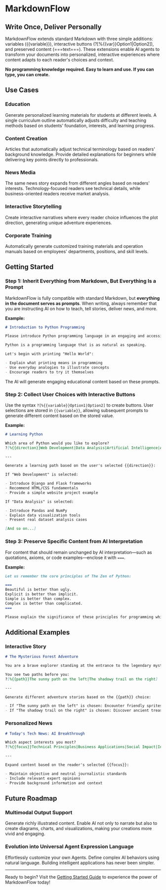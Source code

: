 # MarkdownFlow

## Write Once, Deliver Personally

MarkdownFlow extends standard Markdown with three simple additions: variables ({{variable}}), interactive buttons (?[%{{var}}Option1|Option2]), and preserved content (===text===). These extensions enable AI agents to transform your documents into personalized, interactive experiences where content adapts to each reader's choices and context.

**No programming knowledge required. Easy to learn and use. If you can type, you can create.**

## Use Cases

### Education

Generate personalized learning materials for students at different levels. A single curriculum outline automatically adjusts difficulty and teaching methods based on students' foundation, interests, and learning progress.

### Content Creation

Articles that automatically adjust technical terminology based on readers' background knowledge. Provide detailed explanations for beginners while delivering key points directly to professionals.

### News Media

The same news story expands from different angles based on readers' interests. Technology-focused readers see technical details, while business-oriented readers receive market analysis.

### Interactive Storytelling

Create interactive narratives where every reader choice influences the plot direction, generating unique adventure experiences.

### Corporate Training

Automatically generate customized training materials and operation manuals based on employees' departments, positions, and skill levels.

## Getting Started

### Step 1: Inherit Everything from Markdown, But Everything Is a Prompt

MarkdownFlow is fully compatible with standard Markdown, but **everything in the document serves as prompts**. When writing, always remember that you are instructing AI on how to teach, tell stories, deliver news, and more.

**Example:**

```markdown
# Introduction to Python Programming

Please introduce Python programming language in an engaging and accessible manner.

Python is a programming language that is as natural as speaking.

Let's begin with printing "Hello World":

- Explain what printing means in programming
- Use everyday analogies to illustrate concepts
- Encourage readers to try it themselves
```

The AI will generate engaging educational content based on these prompts.

### Step 2: Collect User Choices with Interactive Buttons

Use the syntax `?[%{{variable}}Option1|Option2]` to create buttons. User selections are stored in `{{variable}}`, allowing subsequent prompts to generate different content based on the stored value.

**Example:**

```markdown
# Learning Python

Which area of Python would you like to explore?
?[%{{direction}}Web Development|Data Analysis|Artificial Intelligence|Automation Scripts]

---

Generate a learning path based on the user's selected {{direction}}:

If "Web Development" is selected:

- Introduce Django and Flask frameworks
- Recommend HTML/CSS fundamentals
- Provide a simple website project example

If "Data Analysis" is selected:

- Introduce Pandas and NumPy
- Explain data visualization tools
- Present real dataset analysis cases

[And so on...]
```

### Step 3: Preserve Specific Content from AI Interpretation

For content that should remain unchanged by AI interpretation—such as quotations, axioms, or code examples—enclose it with `===`.

**Example:**

```markdown
Let us remember the core principles of The Zen of Python:

===
Beautiful is better than ugly.
Explicit is better than implicit.
Simple is better than complex.
Complex is better than complicated.
===

Please explain the significance of these principles for programming while preserving the original text.
```

## Additional Examples

### Interactive Story

```markdown
# The Mysterious Forest Adventure

You are a brave explorer standing at the entrance to the legendary mysterious forest.

You see two paths before you:
?[%{{path}}The sunny path on the left|The shadowy trail on the right]

---

Generate different adventure stories based on the {{path}} choice:

- If "The sunny path on the left" is chosen: Encounter friendly sprites and receive magical blessings
- If "The shadowy trail on the right" is chosen: Discover ancient treasures that require solving puzzles
```

### Personalized News

```markdown
# Today's Tech News: AI Breakthrough

Which aspect interests you most?
?[%{{focus}}Technical Principles|Business Applications|Social Impact|Investment Opportunities]

---

Expand content based on the reader's selected {{focus}}:

- Maintain objective and neutral journalistic standards
- Include relevant expert opinions
- Provide background information and context
```

## Future Roadmap

### Multimodal Output Support

Generate richly illustrated content. Enable AI not only to narrate but also to create diagrams, charts, and visualizations, making your creations more vivid and engaging.

### Evolution into Universal Agent Expression Language

Effortlessly customize your own Agents. Define complex AI behaviors using natural language. Building intelligent applications has never been simpler.

---

Ready to begin? Visit the [Getting Started Guide](getting-started/index.md) to experience the power of MarkdownFlow today!
